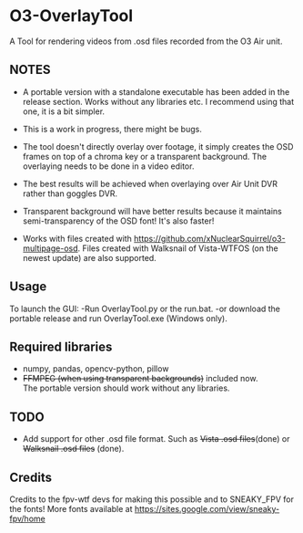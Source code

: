 # O3-OverlayTool

A Tool for rendering videos from .osd files recorded from the O3 Air unit.

## NOTES
- A portable version with a standalone executable has been added in the release section. Works without any libraries etc. I recommend using that one, it is a bit simpler.

- This is a work in progress, there might be bugs.
- The tool doesn't directly overlay over footage, it simply creates the OSD frames on top of a chroma key or a transparent background. The overlaying needs to be done in a video editor.
- The best results will be achieved when overlaying over Air Unit DVR rather than goggles DVR.
- Transparent background will have better results because it maintains semi-transparency of the OSD font! It's also faster!
- Works with files created with https://github.com/xNuclearSquirrel/o3-multipage-osd. Files created with Walksnail of Vista-WTFOS (on the newest update) are also supported.


## Usage
To launch the GUI:
-Run OverlayTool.py or the run.bat.
-or download the portable release and run OverlayTool.exe (Windows only). 

## Required libraries
- numpy, pandas, opencv-python, pillow
- ~~FFMPEG (when using transparent backgrounds)~~ included now.   
The portable version should work without any libraries.

## TODO
- Add support for other .osd file format. Such as ~~Vista .osd files~~(done) or ~~Walksnail .osd files~~ (done).

## Credits
Credits to the fpv-wtf devs for making this possible and to SNEAKY_FPV for the fonts! More fonts available at https://sites.google.com/view/sneaky-fpv/home
